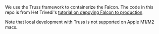 We use the Truss framework to containerize the Falcon. The code in this repo is from Het Trivedi's [tutorial on depoying Falcon to production](https://github.com/htrivedi99/falcon-7b-truss).

Note that local development with Truss is not supported on Apple M1/M2 macs.